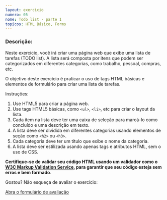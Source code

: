 ```yaml
---
layout: exercicio
numero: 05
nome: Todo list - parte 1
topicos: HTML Básico, Forms
---
```


### Descrição:

Neste exercício, você irá criar uma página web que exibe uma lista de tarefas (TODO list). A lista será composta por itens que podem ser categorizados em diferentes categorias, como trabalho, pessoal, compras, etc.

O objetivo deste exercício é praticar o uso de tags HTML básicas e elementos de formulário para criar uma lista de tarefas.

Instruções:

1. Use HTML5 para criar a página web.
1. Use tags HTML5 básicas, como `<ul>`, `<li>`, etc para criar o layout da lista.
1. Cada item na lista deve ter uma caixa de seleção para marcá-lo como concluído e uma descrição em texto.
1. A lista deve ser dividida em diferentes categorias usando elementos de seção como `<h2>` ou `<h3>`.
1. Cada categoria deve ter um título que exibe o nome da categoria.
1. A lista deve ser estilizada usando apenas tags e atributos HTML, sem o uso de CSS.


**Certifique-se de validar seu código HTML usando um validador como o [W3C Markup Validation Service](https://validator.w3.org/), para garantir que seu código esteja sem erros e bem formado**.

Gostou? Não esqueça de avaliar o exercício:

<a class="btn" href="https://forms.gle/scs1VxDDFSiMqAhe8" target="_blank"> Abra o formulário de avaliação</a>
